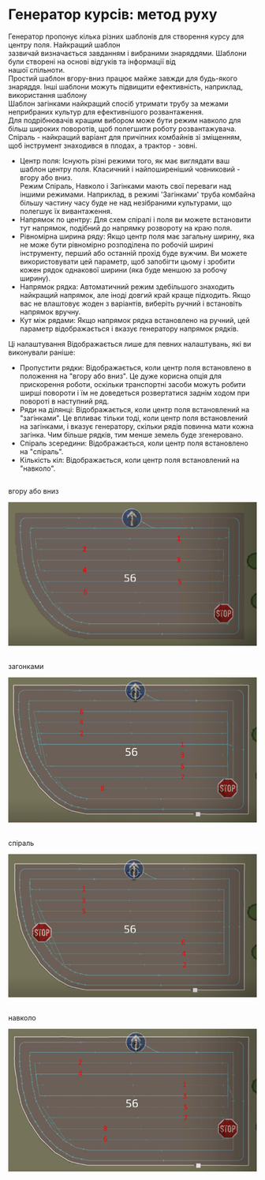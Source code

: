 # Генератор курсів: метод руху

  
Генератор пропонує кілька різних шаблонів для створення курсу для центру поля. Найкращий шаблон  
зазвичай визначається завданням і вибраними знаряддями. Шаблони були створені на основі відгуків та інформації від  
нашої спільноти.  
Простий шаблон вгору-вниз працює майже завжди для будь-якого знаряддя. Інші шаблони можуть підвищити ефективність, наприклад, використання шаблону  
Шаблон загінками найкращий спосіб утримати трубу за межами неприбраних культур для ефективнішого розвантаження.    
Для подрібнювачів кращим вибором може бути режим навколо для більш широких поворотів, щоб полегшити роботу розвантажувача.  
Спіраль - найкращий варіант для причіпних комбайнів зі зміщенням, щоб інструмент знаходився в плодах, а трактор - зовні.  


  
- Центр поля: Існують різні режими того, як має виглядати ваш шаблон центру поля. Класичний і найпоширеніший човниковий - вгору або вниз.  
Режим Спіраль, Навколо і Загінками мають свої переваги над іншими режимами. Наприклад, в режимі 'Загінками' труба комбайна більшу частину часу буде не над незібраними культурами, що полегшує їх вивантаження.  
- Напрямок по центру: Для схем спіралі і поля ви можете встановити тут напрямок, подібний до напрямку розвороту на краю поля.  
- Рівномірна ширина ряду: Якщо центр поля має загальну ширину, яка не може бути рівномірно розподілена по робочій ширині інструменту, перший або останній прохід буде вужчим. Ви можете використовувати цей параметр, щоб запобігти цьому і зробити кожен рядок однакової ширини (яка буде меншою за робочу ширину).  
- Напрямок рядка:  Автоматичний режим здебільшого знаходить найкращий напрямок, але іноді довгий край краще підходить. Якщо вас не влаштовує жоден з варіантів, виберіть ручний і встановіть напрямок вручну.  
- Кут між рядами: Якщо напрямок рядка встановлено на ручний, цей параметр відображається і вказує генератору напрямок рядків.  
  
Ці налаштування Відображається лише для певних налаштувань, які ви виконували раніше:  
- Пропустити рядки: Відображається, коли центр поля встановлено в положення на "вгору або вниз". Це дуже корисна опція для прискорення роботи, оскільки транспортні засоби можуть робити ширші повороти і їм не доведеться розвертатися заднім ходом при повороті в наступний ряд.  
- Ряди на ділянці: Відображається, коли центр поля встановлений на "загінками". Це впливає тільки тоді, коли центр поля встановлений на загінками, і вказує генератору, скільки рядів повинна мати кожна загінка. Чим більше рядків, тим менше земель буде згенеровано.  
- Спіраль зсередини: Відображається, коли центр поля встановлено на "спіраль".  
- Кількість кіл: Відображається, коли центр поля встановлений на "навколо".  


## 
вгору або вниз

![Image](../assets/images/updown_0_0_1024_591.png)

## 
загонками

![Image](../assets/images/lands_0_0_1024_599.png)

## 
спіраль

![Image](../assets/images/spiral_0_0_1024_590.png)

## 
навколо

![Image](../assets/images/racetrack_0_0_1024_589.png)

